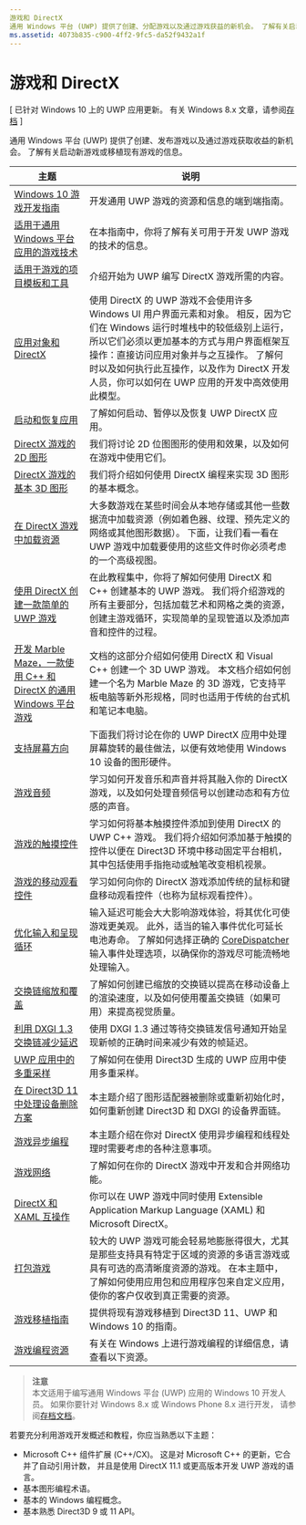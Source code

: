 ```yaml
---
游戏和 DirectX
通用 Windows 平台 (UWP) 提供了创建、分配游戏以及通过游戏获益的新机会。 了解有关启动新游戏或移植现有游戏的信息。
ms.assetid: 4073b835-c900-4ff2-9fc5-da52f9432a1f
---
```


# 游戏和 DirectX


\[ 已针对 Windows 10 上的 UWP 应用更新。 有关 Windows 8.x 文章，请参阅[存档](http://go.microsoft.com/fwlink/p/?linkid=619132) \]

通用 Windows 平台 (UWP) 提供了创建、发布游戏以及通过游戏获取收益的新机会。 了解有关启动新游戏或移植现有游戏的信息。

| 主题 | 说明 |
|---------------------------------------------------------------------------------------------------------------------------------------------------|-------------------------------------------------------------------------------------------------------------------------------------------------------------------------------------------------------------------------------------------------------------------------------------------------------------------------------------------------------------------------------------------------------------------------------------------------------------------------------|
| [Windows 10 游戏开发指南](e2e.md) | 开发通用 UWP 游戏的资源和信息的端到端指南。 |
| [适用于通用 Windows 平台应用的游戏技术](game-development-platform-guide.md) | 在本指南中，你将了解有关可用于开发 UWP 游戏的技术的信息。 |
| [适用于游戏的项目模板和工具](prepare-your-dev-environment-for-windows-store-directx-game-development.md) | 介绍开始为 UWP 编写 DirectX 游戏所需的内容。 |
| [应用对象和 DirectX](about-the-metro-style-user-interface-and-directx.md) | 使用 DirectX 的 UWP 游戏不会使用许多 Windows UI 用户界面元素和对象。 相反，因为它们在 Windows 运行时堆栈中的较低级别上运行，所以它们必须以更加基本的方式与用户界面框架互操作：直接访问应用对象并与之互操作。 了解何时以及如何执行此互操作，以及作为 DirectX 开发人员，你可以如何在 UWP 应用的开发中高效使用此模型。 |
| [启动和恢复应用](launching-and-resuming-apps-directx-and-cpp.md) | 了解如何启动、暂停以及恢复 UWP DirectX 应用。 |
| [DirectX 游戏的 2D 图形](working-with-2d-graphics-in-your-directx-game.md) | 我们将讨论 2D 位图图形的使用和效果，以及如何在游戏中使用它们。 |
| [DirectX 游戏的基本 3D 图形](an-introduction-to-3d-graphics-with-directx.md) | 我们将介绍如何使用 DirectX 编程来实现 3D 图形的基本概念。 |
| [在 DirectX 游戏中加载资源](load-a-game-asset.md) | 大多数游戏在某些时间会从本地存储或其他一些数据流中加载资源（例如着色器、纹理、预先定义的网络或其他图形数据）。 下面，让我们看一看在 UWP 游戏中加载要使用的这些文件时你必须考虑的一个高级视图。 |
| [使用 DirectX 创建一款简单的 UWP 游戏](tutorial--create-your-first-metro-style-directx-game.md) | 在此教程集中，你将了解如何使用 DirectX 和 C++ 创建基本的 UWP 游戏。 我们将介绍游戏的所有主要部分，包括加载艺术和网格之类的资源，创建主游戏循环，实现简单的呈现管道以及添加声音和控件的过程。 |
| [开发 Marble Maze，一款使用 C++ 和 DirectX 的通用 Windows 平台游戏](developing-marble-maze-a-windows-store-game-in-cpp-and-directx.md) | 文档的这部分介绍如何使用 DirectX 和 Visual C++ 创建一个 3D UWP 游戏。 本文档介绍如何创建一个名为 Marble Maze 的 3D 游戏，它支持平板电脑等新外形规格，同时也适用于传统的台式机和笔记本电脑。 |
| [支持屏幕方向](supporting-screen-rotation-directx-and-cpp.md) | 下面我们将讨论在你的 UWP DirectX 应用中处理屏幕旋转的最佳做法，以便有效地使用 Windows 10 设备的图形硬件。 |
| [游戏音频](working-with-audio-in-your-directx-game.md) | 学习如何开发音乐和声音并将其融入你的 DirectX 游戏，以及如何处理音频信号以创建动态和有方位感的声音。 |
| [游戏的触摸控件](tutorial--adding-touch-controls-to-your-directx-game.md) | 学习如何将基本触摸控件添加到使用 DirectX 的 UWP C++ 游戏。 我们将介绍如何添加基于触摸的控件以便在 Direct3D 环境中移动固定平台相机，其中包括使用手指拖动或触笔改变相机视景。 |
| [游戏的移动观看控件](tutorial--adding-move-look-controls-to-your-directx-game.md) | 学习如何向你的 DirectX 游戏添加传统的鼠标和键盘移动观看控件（也称为鼠标观看控件）。 |
| [优化输入和呈现循环](optimize-performance-for-windows-store-direct3d-11-apps-with-coredispatcher.md) | 输入延迟可能会大大影响游戏体验，将其优化可使游戏更美观。 此外，适当的输入事件优化可延长电池寿命。 了解如何选择正确的 [CoreDispatcher](optimize-performance-for-windows-store-direct3d-11-apps-with-coredispatcher.md) 输入事件处理选项，以确保你的游戏尽可能流畅地处理输入。 |
| [交换链缩放和覆盖](multisampling--scaling--and-overlay-swap-chains.md) | 了解如何创建已缩放的交换链以提高在移动设备上的渲染速度，以及如何使用覆盖交换链（如果可用）来提高视觉质量。 |
| [利用 DXGI 1.3 交换链减少延迟](reduce-latency-with-dxgi-1-3-swap-chains.md) | 使用 DXGI 1.3 通过等待交换链发信号通知开始呈现新帧的正确时间来减少有效的帧延迟。 |
| [UWP 应用中的多重采样](multisampling--multi-sample-anti-aliasing--in-windows-store-apps.md) | 了解如何在使用 Direct3D 生成的 UWP 应用中使用多重采样。 |
| [在 Direct3D 11 中处理设备删除方案](handling-device-lost-scenarios.md) | 本主题介绍了图形适配器被删除或重新初始化时，如何重新创建 Direct3D 和 DXGI 的设备界面链。 |
| [游戏异步编程](asynchronous-programming-directx-and-cpp.md) | 本主题介绍在你对 DirectX 使用异步编程和线程处理时需要考虑的各种注意事项。 |
| [游戏网络](work-with-networking-in-your-directx-game.md) | 了解如何在你的 DirectX 游戏中开发和合并网络功能。 |
| [DirectX 和 XAML 互操作](directx-and-xaml-interop.md) | 你可以在 UWP 游戏中同时使用 Extensible Application Markup Language (XAML) 和 Microsoft DirectX。 |
| [打包游戏](package-your-windows-store-directx-game.md) | 较大的 UWP 游戏可能会轻易地膨胀得很大，尤其是那些支持具有特定于区域的资源的多语言游戏或具有可选的高清晰度资源的游戏。 在本主题中，了解如何使用应用包和应用程序包来自定义应用，使你的客户仅收到真正需要的资源。 |
| [游戏移植指南](porting-guides.md) | 提供将现有游戏移植到 Direct3D 11、UWP 和 Windows 10 的指南。 |
| [游戏编程资源](additional-directx-game-programming-resources.md) | 有关在 Windows 上进行游戏编程的详细信息，请查看以下资源。 |

 

> **注意**  
本文适用于编写通用 Windows 平台 (UWP) 应用的 Windows 10 开发人员。 如果你要针对 Windows 8.x 或 Windows Phone 8.x 进行开发， 请参阅[存档文档](http://go.microsoft.com/fwlink/p/?linkid=619132)。

 

若要充分利用游戏开发概述和教程，你应当熟悉以下主题：

-   Microsoft C++ 组件扩展 (C++/CX)。 这是对 Microsoft C++ 的更新，它合并了自动引用计数， 并且是使用 DirectX 11.1 或更高版本开发 UWP 游戏的语言。
-   基本图形编程术语。
-   基本的 Windows 编程概念。
-   基本熟悉 Direct3D 9 或 11 API。

 

 






<!--HONumber=Mar16_HO1-->


